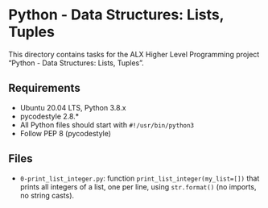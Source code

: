# Python - Data Structures: Lists, Tuples

This directory contains tasks for the ALX Higher Level Programming project “Python - Data Structures: Lists, Tuples”.

## Requirements
- Ubuntu 20.04 LTS, Python 3.8.x
- pycodestyle 2.8.*
- All Python files should start with `#!/usr/bin/python3`
- Follow PEP 8 (pycodestyle)

## Files
- `0-print_list_integer.py`: function `print_list_integer(my_list=[])` that prints all integers of a list, one per line, using `str.format()` (no imports, no string casts).
